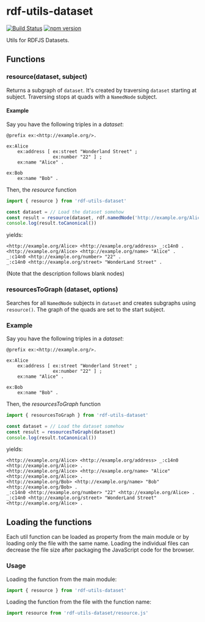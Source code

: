 # rdf-utils-dataset

[![Build Status](https://travis-ci.org/rdf-ext/rdf-utils-dataset.svg?branch=master)](https://travis-ci.org/rdf-ext/rdf-utils-dataset)
[![npm version](https://badge.fury.io/js/rdf-utils-dataset.svg)](https://badge.fury.io/js/rdf-utils-dataset)

Utils for RDFJS Datasets.

## Functions

### resource(dataset, subject)

Returns a subgraph of `dataset`. It's created by traversing `dataset` starting at subject. Traversing stops at quads with a `NamedNode` subject.

#### Example

Say you have the following triples in a *dataset*:

```turtle
@prefix ex:<http://example.org/>.

ex:Alice
    ex:address [ ex:street "Wonderland Street" ;
                 ex:number "22" ] ;
    ex:name "Alice" .

ex:Bob
    ex:name "Bob" .
```

Then, the *resource* function

```js
import { resource } from 'rdf-utils-dataset'

const dataset = // Load the dataset somehow
const result = resource(dataset, rdf.namedNode('http://example.org/Alice'))
console.log(result.toCanonical())
```

yields:

```n3
<http://example.org/Alice> <http://example.org/address> _:c14n0 .
<http://example.org/Alice> <http://example.org/name> "Alice" .
_:c14n0 <http://example.org/number> "22" .
_:c14n0 <http://example.org/street> "WonderLand Street" .
```

(Note that the description follows blank nodes)

### resourcesToGraph (dataset, options)

Searches for all `NamedNode` subjects in `dataset` and creates subgraphs using `resource()`. The graph of the quads are set to the start subject.  

### Example

Say you have the following triples in a *dataset*:

```turtle
@prefix ex:<http://example.org/>.

ex:Alice
    ex:address [ ex:street "Wonderland Street" ;
                 ex:number "22" ] ;
    ex:name "Alice" .

ex:Bob
    ex:name "Bob" .
```

Then, the *resourcesToGraph* function

```js
import { resourcesToGraph } from 'rdf-utils-dataset'

const dataset = // Load the dataset somehow
const result = resourcesToGraph(dataset)
console.log(result.toCanonical())
```

yields:

```n3
<http://example.org/Alice> <http://example.org/address> _:c14n0 <http://example.org/Alice> .
<http://example.org/Alice> <http://example.org/name> "Alice" <http://example.org/Alice> .
<http://example.org/Bob> <http://example.org/name> "Bob" <http://example.org/Bob> .
_:c14n0 <http://example.org/number> "22" <http://example.org/Alice> .
_:c14n0 <http://example.org/street> "WonderLand Street" <http://example.org/Alice> .
```

## Loading the functions

Each util function can be loaded as property from the main module or by loading only the file with the same name. Loading the individual files can decrease the file size after packaging the JavaScript code for the browser.

### Usage

Loading the function from the main module:

```js
import { resource } from 'rdf-utils-dataset'
```

Loading the function from the file with the function name:

```js
import resource from 'rdf-utils-dataset/resource.js'
```

